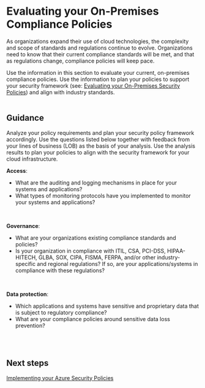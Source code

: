 # Evaluating your On-Premises Compliance Policies
As organizations expand their use of cloud technologies, the complexity and scope of standards and regulations continue to evolve. Organizations need to know that their current compliance standards will be met, and that as regulations change, compliance policies will  keep pace. 

Use the information in this section to evaluate your current, on-premises compliance policies. Use the information to plan your policies to support your security framework (see: [Evaluating your On-Premises Security Policies](1.1-Evaluating-your-On-Premise-Security-Policies.md)) and align with industry standards.
<br />
<br />

## Guidance 
Analyze your policy requirements and plan your security policy framework accordingly. Use the questions listed below together with feedback from your lines of business (LOB) as the basis of your analysis. Use the analysis results to plan your policies to align with the security framework for your cloud infrastructure.

**Access**:
- What are the auditing and logging mechanisms in place for your systems and applications? 
- What types of monitoring protocols have you implemented to monitor your systems and applications?
<br />

**Governance**:
- What are your organizations existing compliance standards and policies? 
- Is your organization in compliance with ITIL, CSA, PCI-DSS, HIPAA-HITECH, GLBA, SOX, CIPA, FISMA, FERPA, and/or other industry-specific and regional regulations? If so, are your applications/systems in compliance with these regulations? 
<br />

**Data protection**:
- Which applications and systems have sensitive and proprietary data that is subject to regulatory compliance? 
- What are your compliance policies around sensitive data loss prevention? 
<br />
<br />

## Next steps
[Implementing your Azure Security Policies](2.0-Implementing-your-Azure-Security-Policies.md)
